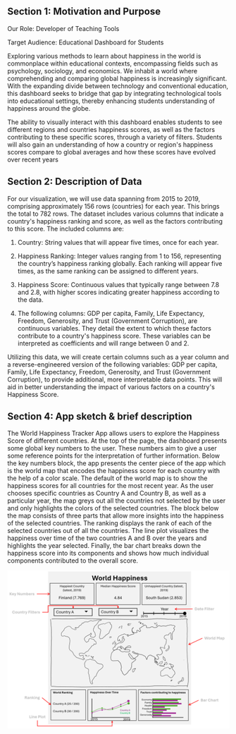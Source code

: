 ## Section 1: Motivation and Purpose
Our Role: Developer of Teaching Tools   

Target Audience: Educational Dashboard for Students  

Exploring various methods to learn about happiness in the world is commonplace within educational contexts, encompassing fields such as psychology, sociology, and economics. We inhabit a world where comprehending and comparing global happiness is increasingly significant. With the expanding divide between technology and conventional education, this dashboard seeks to bridge that gap by integrating technological tools into educational settings, thereby enhancing students understanding of happiness around the globe.  

The ability to visually interact with this dashboard enables students to see different regions and countries happiness scores, as well as the factors contributing to these specific scores, through a variety of filters. Students will also gain an understanding of how a country or region's happiness scores compare to global averages and how these scores have evolved over recent years  

## Section 2: Description of Data  
For our visualization, we will use data spanning from 2015 to 2019, comprising approximately 156 rows (countries) for each year. This brings the total to 782 rows. The dataset includes various columns that indicate a country's happiness ranking and score, as well as the factors contributing to this score. The included columns are:

1. Country: String values that will appear five times, once for each year. 

3. Happiness Ranking: Integer values ranging from 1 to 156, representing the country’s happiness ranking globally. Each ranking will appear five times, as the same ranking can be assigned to different years.  

4. Happiness Score: Continuous values that typically range between 7.8 and 2.8, with higher scores indicating greater happiness according to the data.  

5. The following columns: GDP per capita, Family, Life Expectancy, Freedom, Generosity, and Trust (Government Corruption), are continuous variables. They detail the extent to which these factors contribute to a country's happiness score. These variables can be interpreted as coefficients and will range between 0 and 2.  
  
Utilizing this data, we will create certain columns such as a year column and a reverse-engineered version of the following variables: GDP per capita, Family, Life Expectancy, Freedom, Generosity, and Trust (Government Corruption), to provide additional, more interpretable data points. This will aid in better understanding the impact of various factors on a country's Happiness Score.

## Section 4: App sketch & brief description

The World Happiness Tracker App allows users to explore the Happiness Score of different countries. At the top of the page, the dashboard presents some global key numbers to the user. These numbers aim to give a user some reference points for the interpretation of further information. Below the key numbers block, the app presents the center piece of the app which is the world map that encodes the happiness score for each country with the help of a color scale. The default of the world map is to show the happiness scores for all countries for the most recent year. As the user chooses specific countries as Country A and Country B, as well as a particular year, the map greys out all the countries not selected by the user and only highlights the colors of the selected countries. The block below the map consists of three parts that allow more insights into the happiness of the selected countries. The ranking displays the rank of each of the selected countries out of all the countries. The line plot visualizes the happiness over time of the two countries A and B over the years and highlights the year selected. Finally, the bar chart breaks down the happiness score into its components and shows how much individual components contributed to the overall score.

![sketch](../img/sketch.png)
